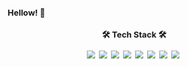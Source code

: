 ### Hellow! 👋

<h3 align="center">🛠 Tech Stack 🛠</h3>
<p align="center">
  <img src="https://img.shields.io/badge/Java-007396?style=flat-square&logo=Java&logoColor=white"/></a>&nbsp 
  <img src="https://img.shields.io/badge/SpringBoot-6DB33F?style=flat-square&logo=Spring&logoColor=white"/></a>&nbsp 
  <img src="https://img.shields.io/badge/Elasticsearch-blue?style=flat-square&logo=Elasticsearch&logoColor=white"/></a>&nbsp 
  <img src="https://img.shields.io/badge/Logstash-E34F26?style=flat-square&logo=Logstash&logoColor=white"/></a>&nbsp 
  <img src="https://img.shields.io/badge/ApacheSpark-1572B6?style=flat-square&logo=ApacheSpark&logoColor=white"/></a>&nbsp 
  <img src="https://img.shields.io/badge/Javascript-ffb13b?style=flat-square&logo=javascript&logoColor=white"/></a>&nbsp
  <img src="https://img.shields.io/badge/React-61DAFB?style=flat-square&logo=React&logoColor=white"/></a>&nbsp
  <img src="https://img.shields.io/badge/Python-3776AB?style=flat-square&logo=Python&logoColor=white"/></a>&nbsp
</p>

<!--
<a href="https://www.instagram.com/limgeun/">
    <img 
        src="http://img.shields.io/badge/-Instagram-222222?style=flat&logo=Instagram&link=https://www.instagram.com/limgeun/"
        style="height : auto; margin-left : 10px; margin-right : 10px;"/>
</a>
-->

<!--
- 🔭 I’m currently working on ...
- 🌱 I’m currently learning ...
- 👯 I’m looking to collaborate on ...
- 🤔 I’m looking for help with ...
- 💬 Ask me about ...
- 📫 How to reach me: ...
- 😄 Pronouns: ...
- ⚡ Fun fact: ...
-->
